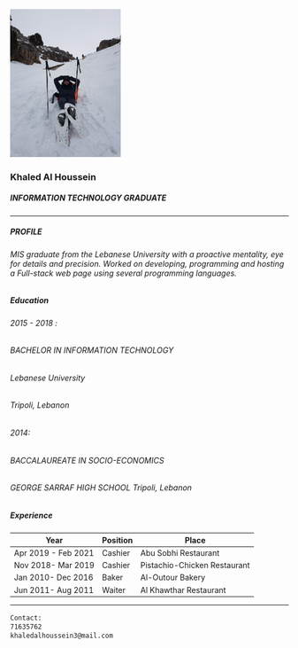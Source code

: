 <img src="me.jpg" width="200" style="float">

### Khaled Al Houssein
##### INFORMATION TECHNOLOGY GRADUATE


***
##### PROFILE
###### MIS graduate from the Lebanese University with a proactive mentality, eye for details and precision. Worked on developing, programming and hosting a Full-stack web page using several programming languages.


##### Education

###### 2015 - 2018 :
###### BACHELOR IN INFORMATION TECHNOLOGY 
###### Lebanese University 
###### Tripoli, Lebanon


###### 2014:
###### BACCALAUREATE IN SOCIO-ECONOMICS 
###### GEORGE SARRAF HIGH SCHOOL Tripoli, Lebanon


##### Experience
|Year|Position|Place|
----|---|---|
Apr 2019 - Feb 2021|Cashier|Abu Sobhi Restaurant 
Nov 2018- Mar 2019 |Cashier|Pistachio-Chicken Restaurant 
Jan 2010- Dec 2016|Baker|Al-Outour Bakery
Jun 2011- Aug 2011|Waiter|Al Khawthar Restaurant

***

```
Contact:
71635762
khaledalhoussein3@mail.com
```

